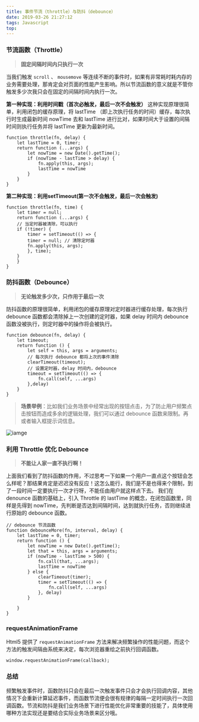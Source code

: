 ```yaml
---
title: 事件节流（throttle）与防抖（debounce）
date: 2019-03-26 21:27:12
tags: Javascript
top:
---
```


### 节流函数（Throttle）
> **固定间隔时间内只执行一次**

当我们触发 `scroll` 、 `mousemove` 等连续不断的事件时，如果有非常耗时耗内存的业务需要处理，那肯定会对页面的性能产生影响。所以节流函数的意义就是不管你触发多少次我只会在固定的间隔时间内执行一次。 

**第一种实现：利用时间戳（首次必触发，最后一次不会触发）**
这种实现原理很简单，利用闭包的缓存原理，将 lastTime （即上次执行任务的时间）缓存，每次执行时生成最新时间 nowTime 去和 lastTime 进行比对，如果时间大于设置的间隔时间则执行任务并将 lastTime 更新为最新时间。

```
function throttle(fn, delay) {
    let lastTime = 0, timer;
    return function (...args) {
        let nowTime = new Date().getTime();
        if (nowTime - lastTime > delay) {
            fn.apply(this, args);
            lastTime = nowTime
        }
    }
}
```

**第二种实现：利用setTimeout(第一次不会触发，最后一次会触发)**

```
function throttle(fn, time) {
    let timer = null;
    return function (...args) {
    // 当定时器被清除，可以执行
    if (!timer) {
        timer = setTimeout(() => {
        timer = null; // 清除定时器
        fn.apply(this, args);
        }, time);
    }
    }
}
```



### 防抖函数（Debounce）
> **无论触发多少次，只作用于最后一次**

防抖函数的原理很简单，利用闭包的缓存原理对定时器进行缓存处理，每次执行 debounce 函数都会清除掉上一次创建的定时器，如果 delay 时间内 debounce 函数没被执行，则定时器中的操作将会被执行。

```
function debounce(fn, delay) {
    let timeout;
    return function () {
        let self = this, args = arguments;
        // 每次执行 debounce 都将上次的事件清除
        clearTimeout(timeout);
        // 设置定时器，delay 时间内，debounce
        timeout = setTimeout(() => {
            fn.call(self, ...args)
        },delay)
    }
}
```
>**场景举例**：比如我们业务场景中经常出现的按钮点击，为了防止用户频繁点击按钮而造成多余的逻辑处理，我们可以通过 debounce 函数来限制。再或者输入框提示词信息。

![iamge](http://wx3.sinaimg.cn/mw690/a73bc6a1ly1g1ppxcogwug20j00c01ky.gif)

### 利用 Throttle 优化 Debounce
> **不能让人家一直不执行啊！**

上面我们看到了防抖函数的作用，不过思考一下如果一个用户一直点这个按钮会怎么样呢？那结果肯定是迟迟没有反应！这怎么能行，我们是不是也得来个限制，到了一段时间一定要执行一次才行呀，不能任由用户就这样点下去。
我们在 denounce 函数的基础上，引入 Throttle 的 lastTime 的概念，在闭包函数里，同样是先得到 nowTime，先判断是否达到间隔时间，达到就执行任务，否则继续进行原始的 debounce 函数。

```
// debounce 节流函数
function debounceMore(fn, interval, delay) {
    let lastTime = 0, timer;
    return function () {
        let nowTime = new Date().getTime();
        let that = this, args = arguments;
        if (nowTime - lastTime > 500) {
            fn.call(that, ...args);
            lastTime = nowTime
        } else {
            clearTimeout(timer);
            timer = setTimeout(() => {
                fn.call(self, ...args)
            }, delay)
        }

    }
}
```

### requestAnimationFrame
Html5 提供了 `requestAnimationFrame` 方法来解决频繁操作的性能问题，而这个方法的触发间隔由系统来决定，每次浏览器重绘之前执行回调函数。
```
window.requestAnimationFrame(callback);
```

### 总结
频繁触发事件时，函数防抖只会在最后一次触发事件只会才会执行回调内容，其他情况下会重新计算延迟事件，而函数节流便会很有规律的每隔一定时间执行一次回调函数。节流和防抖是我们业务场景下进行性能优化非常重要的技能了，具体使用哪种方法实现还是要结合实际业务场景来区分哦。


